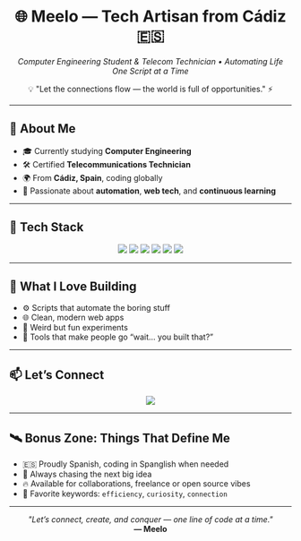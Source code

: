 <h1 align="center">🌐 Meelo — Tech Artisan from Cádiz 🇪🇸</h1>
<p align="center"><i>Computer Engineering Student & Telecom Technician • Automating Life One Script at a Time</i></p>
<p align="center">💡 "Let the connections flow — the world is full of opportunities." ⚡</p>

---

## 🚀 About Me

- 🎓 Currently studying **Computer Engineering**  
- 🛠️ Certified **Telecommunications Technician**  
- 🌍 From **Cádiz, Spain**, coding globally  
- 🔄 Passionate about **automation**, **web tech**, and **continuous learning**

---

## 🧰 Tech Stack

<p align="center">
  <img src="https://img.shields.io/badge/Python-3776AB?style=for-the-badge&logo=python&logoColor=white"/>
  <img src="https://img.shields.io/badge/Node.js-339933?style=for-the-badge&logo=node.js&logoColor=white"/>
  <img src="https://img.shields.io/badge/Next.js-000000?style=for-the-badge&logo=nextdotjs&logoColor=white"/>
  <img src="https://img.shields.io/badge/React-61DAFB?style=for-the-badge&logo=react&logoColor=black"/>
  <img src="https://img.shields.io/badge/Bash-4EAA25?style=for-the-badge&logo=gnu-bash&logoColor=white"/>
  <img src="https://img.shields.io/badge/Docker-2496ED?style=for-the-badge&logo=docker&logoColor=white"/>
</p>

---

## 🧪 What I Love Building

- ⚙️ Scripts that automate the boring stuff  
- 🌐 Clean, modern web apps  
- 🤯 Weird but fun experiments  
- 🤖 Tools that make people go “wait… you built that?”

---

## 📫 Let’s Connect

<p align="center">
  <a href="https://instagram.com/meelo1">
    <img src="https://img.shields.io/badge/@meelo1-E4405F?style=for-the-badge&logo=instagram&logoColor=white"/>
  </a>
</p>

---

## 🛰️ Bonus Zone: Things That Define Me

- 🇪🇸 Proudly Spanish, coding in Spanglish when needed  
- 🌌 Always chasing the next big idea  
- 🔥 Available for collaborations, freelance or open source vibes  
- 🎯 Favorite keywords: `efficiency`, `curiosity`, `connection`

---

<p align="center">
  <i>"Let’s connect, create, and conquer — one line of code at a time."</i><br/>
  <b>— Meelo</b>
</p>
